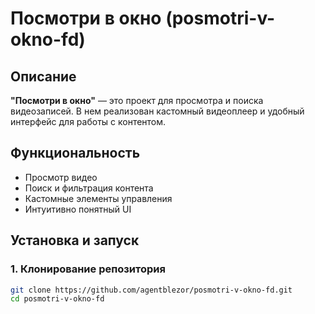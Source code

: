 # Посмотри в окно (posmotri-v-okno-fd)

## Описание  
**"Посмотри в окно"** — это проект для просмотра и поиска видеозаписей. В нем реализован кастомный видеоплеер и удобный интерфейс для работы с контентом.

## Функциональность  
- Просмотр видео  
- Поиск и фильтрация контента  
- Кастомные элементы управления  
- Интуитивно понятный UI  

## Установка и запуск  

### 1. Клонирование репозитория  
```sh
git clone https://github.com/agentblezor/posmotri-v-okno-fd.git
cd posmotri-v-okno-fd
